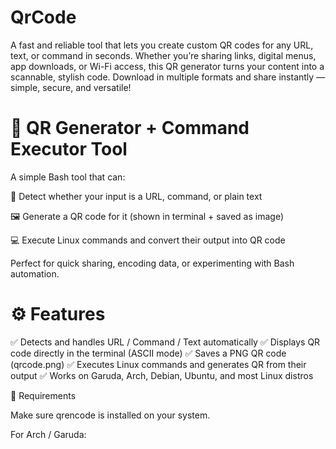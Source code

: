 # QrCode
A fast and reliable tool that lets you create custom QR codes for any URL, text, or command in seconds. Whether you’re sharing links, digital menus, app downloads, or Wi-Fi access, this QR generator turns your content into a scannable, stylish code. Download in multiple formats and share instantly — simple, secure, and versatile!

# 🔳 QR Generator + Command Executor Tool

A simple Bash tool that can:

🧠 Detect whether your input is a URL, command, or plain text

🖼️ Generate a QR code for it (shown in terminal + saved as image)

💻 Execute Linux commands and convert their output into QR code

Perfect for quick sharing, encoding data, or experimenting with Bash automation.

# ⚙️ Features

✅ Detects and handles URL / Command / Text automatically
✅ Displays QR code directly in the terminal (ASCII mode)
✅ Saves a PNG QR code (qrcode.png)
✅ Executes Linux commands and generates QR from their output
✅ Works on Garuda, Arch, Debian, Ubuntu, and most Linux distros

🧰 Requirements

Make sure qrencode is installed on your system.

For Arch / Garuda:
